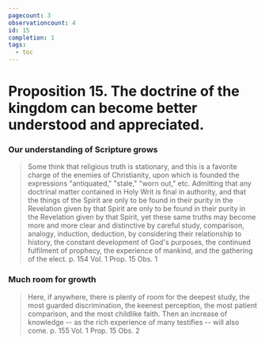 ```yaml
---
pagecount: 3
observationcount: 4
id: 15
completion: 1
tags:
  - toc
---
```

# Proposition 15. The doctrine of the kingdom can become better understood and appreciated.
### Our understanding of Scripture grows

> Some think that religious truth is stationary, and this is a favorite charge of the enemies of Christianity, upon which is founded the expressions "antiquated," "stale," "worn out," etc. Admitting that any doctrinal matter contained in Holy Writ is final in authority, and that the things of the Spirit are only to be found in their purity in the Revelation given by that Spirit are only to be found in their purity in the Revelation given by that Spirit, yet these same truths may become more and more clear and distinctive by careful study, comparison, analogy, induction, deduction, by considering their relationship to history, the constant development of God's purposes, the continued fulfilment of prophecy, the experience of mankind, and the gathering of the elect.
> p. 154 Vol. 1 Prop. 15 Obs. 1

### Much room for growth

> Here, if anywhere, there is plenty of room for the deepest study, the most guarded discrimination, the keenest perception, the most patient comparison, and the most childlike faith.  Then an increase of knowledge -- as the rich experience of many testifies -- will also come.
> p. 155 Vol. 1 Prop. 15 Obs. 2